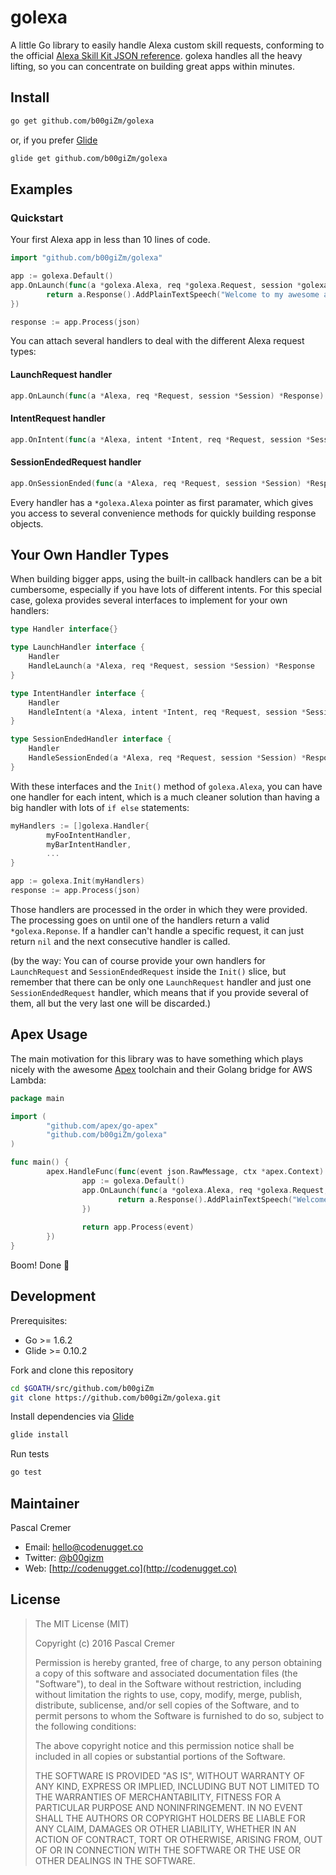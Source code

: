 # golexa

A little Go library to easily handle Alexa custom skill requests, conforming to the official [Alexa Skill Kit JSON reference](https://developer.amazon.com/public/solutions/alexa/alexa-skills-kit/docs/alexa-skills-kit-interface-reference#outputspeech-object). golexa handles all the heavy lifting, so you can concentrate on building great apps within minutes.

## Install

```bash
go get github.com/b00giZm/golexa
```

or, if you prefer [Glide](https://github.com/Masterminds/glide)

```bash
glide get github.com/b00giZm/golexa
```

## Examples

### Quickstart

Your first Alexa app in less than 10 lines of code.

```go
import "github.com/b00giZm/golexa"

app := golexa.Default()
app.OnLaunch(func(a *golexa.Alexa, req *golexa.Request, session *golexa.Session) *golexa.Response {
        return a.Response().AddPlainTextSpeech("Welcome to my awesome app")
})

response := app.Process(json)
```

You can attach several handlers to deal with the different Alexa request types:

#### LaunchRequest handler
```go
app.OnLaunch(func(a *Alexa, req *Request, session *Session) *Response) { ... })
```

#### IntentRequest handler
```go
app.OnIntent(func(a *Alexa, intent *Intent, req *Request, session *Session) *Response) { ... })
```

#### SessionEndedRequest handler
```go
app.OnSessionEnded(func(a *Alexa, req *Request, session *Session) *Response) { ... })
```

Every handler has a `*golexa.Alexa` pointer as first paramater, which gives you access to several convenience methods for quickly building response objects.

## Your Own Handler Types

When building bigger apps, using the built-in callback handlers can be a bit cumbersome, especially if you have lots of different intents. For this special case, golexa provides several interfaces to implement for your own handlers:

```go
type Handler interface{}

type LaunchHandler interface {
	Handler
	HandleLaunch(a *Alexa, req *Request, session *Session) *Response
}

type IntentHandler interface {
	Handler
	HandleIntent(a *Alexa, intent *Intent, req *Request, session *Session) *Response
}

type SessionEndedHandler interface {
	Handler
	HandleSessionEnded(a *Alexa, req *Request, session *Session) *Response
}
```

With these interfaces and the `Init()` method of `golexa.Alexa`, you can have one handler for each intent, which is a much cleaner solution than having a big handler with lots of `if else` statements:

```go
myHandlers := []golexa.Handler{
        myFooIntentHandler,
        myBarIntentHandler,
        ...
}

app := golexa.Init(myHandlers)
response := app.Process(json)
```

Those handlers are processed in the order in which they were provided. The processing goes on until one of the handlers return a valid `*golexa.Reponse`. If a handler can't handle a specific request, it can just return `nil` and the next consecutive handler is called.

(by the way: You can of course provide your own handlers for `LaunchRequest` and `SessionEndedRequest` inside the `Init()` slice, but remember that there can be only one `LaunchRequest` handler and just one `SessionEndedRequest` handler, which means that if you provide several of them, all but the very last one will be discarded.)

## Apex Usage

The main motivation for this library was to have something which plays nicely with the awesome [Apex](http://apex.run/) toolchain and their Golang bridge for AWS Lambda:

```go
package main

import (
        "github.com/apex/go-apex"
        "github.com/b00giZm/golexa"
)

func main() {
        apex.HandleFunc(func(event json.RawMessage, ctx *apex.Context) (interface{}, error) {
                app := golexa.Default()
                app.OnLaunch(func(a *golexa.Alexa, req *golexa.Request, session *golexa.Session) *golexa.Response {
                        return a.Response().AddPlainTextSpeech("Welcome to my awesome app")
                })
        
                return app.Process(event)
        })
}
```

Boom! Done 🎉

## Development

Prerequisites:

* Go >= 1.6.2
* Glide >= 0.10.2

Fork and clone this repository

```bash
cd $GOATH/src/github.com/b00giZm
git clone https://github.com/b00giZm/golexa.git
```

Install dependencies via [Glide](https://github.com/Masterminds/glide)

```bash
glide install
```

Run tests

```bash
go test
```

## Maintainer

Pascal Cremer

* Email: <hello@codenugget.co>
* Twitter: [@b00gizm](https://twitter.com/b00gizm)
* Web: [http://codenugget.co](http://codenugget.co)

## License

> The MIT License (MIT)
>
> Copyright (c) 2016 Pascal Cremer
>
>Permission is hereby granted, free of charge, to any person obtaining a copy
>of this software and associated documentation files (the "Software"), to deal
>in the Software without restriction, including without limitation the rights
>to use, copy, modify, merge, publish, distribute, sublicense, and/or sell
>copies of the Software, and to permit persons to whom the Software is
>furnished to do so, subject to the following conditions:
>
>The above copyright notice and this permission notice shall be included in all
>copies or substantial portions of the Software.
>
>THE SOFTWARE IS PROVIDED "AS IS", WITHOUT WARRANTY OF ANY KIND, EXPRESS OR
>IMPLIED, INCLUDING BUT NOT LIMITED TO THE WARRANTIES OF MERCHANTABILITY,
>FITNESS FOR A PARTICULAR PURPOSE AND NONINFRINGEMENT. IN NO EVENT SHALL THE
>AUTHORS OR COPYRIGHT HOLDERS BE LIABLE FOR ANY CLAIM, DAMAGES OR OTHER
>LIABILITY, WHETHER IN AN ACTION OF CONTRACT, TORT OR OTHERWISE, ARISING FROM,
>OUT OF OR IN CONNECTION WITH THE SOFTWARE OR THE USE OR OTHER DEALINGS IN THE
>SOFTWARE.
